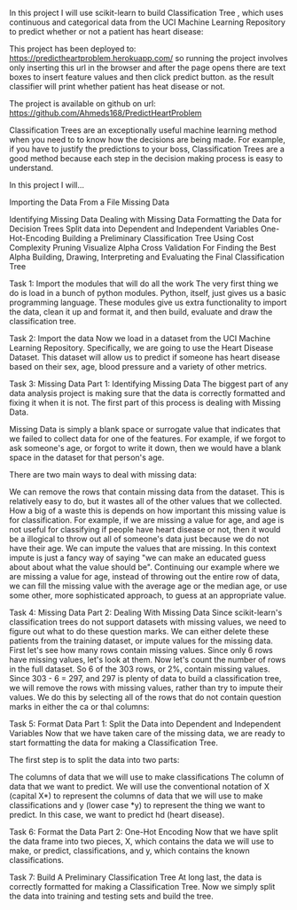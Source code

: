 In this project I will use scikit-learn  to build Classification Tree , which uses continuous and categorical data from the UCI Machine Learning Repository to predict whether or not a patient has heart disease:


This project has been deployed to: https://predictheartproblem.herokuapp.com/
so running the project involves only inserting this url in the browser and after the page opens  there are text boxes to insert feature values and then click predict button. as the result classifier will print whether patient has heat disease or not.

The project is available on github on url: https://github.com/Ahmeds168/PredictHeartProblem



Classification Trees are an exceptionally useful machine learning method when you need to to know how the decisions are being made. For example, if you have to justify the predictions to your boss, Classification Trees are a good method because each step in the decision making process is easy to understand.

In this project I will...

Importing the Data From a File Missing Data

Identifying Missing Data Dealing with Missing Data Formatting the Data for Decision Trees Split data into Dependent and Independent Variables One-Hot-Encoding Building a Preliminary Classification Tree Using Cost Complexity Pruning Visualize Alpha Cross Validation For Finding the Best Alpha Building, Drawing, Interpreting and Evaluating the Final Classification Tree

Task 1: Import the modules that will do all the work The very first thing we do is load in a bunch of python modules. Python, itself, just gives us a basic programming language. These modules give us extra functionality to import the data, clean it up and format it, and then build, evaluate and draw the classification tree.

Task 2: Import the data Now we load in a dataset from the UCI Machine Learning Repository. Specifically, we are going to use the Heart Disease Dataset. This dataset will allow us to predict if someone has heart disease based on their sex, age, blood pressure and a variety of other metrics.

Task 3: Missing Data Part 1: Identifying Missing Data The biggest part of any data analysis project is making sure that the data is correctly formatted and fixing it when it is not. The first part of this process is dealing with Missing Data.

Missing Data is simply a blank space or surrogate value that indicates that we failed to collect data for one of the features. For example, if we forgot to ask someone's age, or forgot to write it down, then we would have a blank space in the dataset for that person's age.

There are two main ways to deal with missing data:

We can remove the rows that contain missing data from the dataset. This is relatively easy to do, but it wastes all of the other values that we collected. How a big of a waste this is depends on how important this missing value is for classification. For example, if we are missing a value for age, and age is not useful for classifying if people have heart disease or not, then it would be a illogical to throw out all of someone's data just because we do not have their age. We can impute the values that are missing. In this context impute is just a fancy way of saying "we can make an educated guess about about what the value should be". Continuing our example where we are missing a value for age, instead of throwing out the entire row of data, we can fill the missing value with the average age or the median age, or use some other, more sophisticated approach, to guess at an appropriate value.

Task 4: Missing Data Part 2: Dealing With Missing Data Since scikit-learn's classification trees do not support datasets with missing values, we need to figure out what to do these question marks. We can either delete these patients from the training dataset, or impute values for the missing data. First let's see how many rows contain missing values. Since only 6 rows have missing values, let's look at them. Now let's count the number of rows in the full dataset. So 6 of the 303 rows, or 2%, contain missing values. Since 303 - 6 = 297, and 297 is plenty of data to build a classification tree, we will remove the rows with missing values, rather than try to impute their values. We do this by selecting all of the rows that do not contain question marks in either the ca or thal columns:

Task 5: Format Data Part 1: Split the Data into Dependent and Independent Variables Now that we have taken care of the missing data, we are ready to start formatting the data for making a Classification Tree.

The first step is to split the data into two parts:

The columns of data that we will use to make classifications The column of data that we want to predict. We will use the conventional notation of X (capital X*) to represent the columns of data that we will use to make classifications and y (lower case *y) to represent the thing we want to predict. In this case, we want to predict hd (heart disease).

Task 6: Format the Data Part 2: One-Hot Encoding Now that we have split the data frame into two pieces, X, which contains the data we will use to make, or predict, classifications, and y, which contains the known classifications.

Task 7: Build A Preliminary Classification Tree At long last, the data is correctly formatted for making a Classification Tree. Now we simply split the data into training and testing sets and build the tree.
